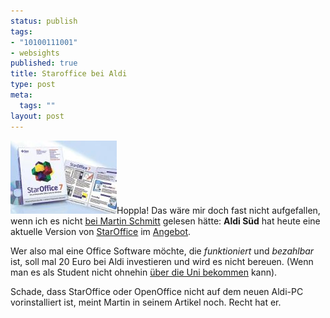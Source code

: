```yaml
--- 
status: publish
tags: 
- "10100111001"
- websights
published: true
title: Staroffice bei Aldi
type: post
meta: 
  tags: ""
layout: post
---
```

<img src='/media/wp/050309staroffice.jpg' alt='StarOffice bei Aldi' class="alignright border" />Hoppla! Das wäre mir doch fast nicht aufgefallen, wenn ich es nicht <a href="http://www.scsy.de/~mas/archiv/000520.html">bei Martin Schmitt</a> gelesen hätte: <strong>Aldi Süd</strong> hat heute eine aktuelle Version von <a href="http://www.sun.com/software/star/staroffice/index.xml">StarOffice</a> im <a href="http://germany.aldi.com/product_special/product_1011.html">Angebot</a>.

Wer also mal eine Office Software möchte, die <em>funktioniert</em> und <em>bezahlbar</em> ist, soll mal 20 Euro bei Aldi investieren und wird es nicht bereuen. (Wenn man es als Student nicht ohnehin <a href="http://atiswww.ira.uka.de/informatik/atis/itdienste/software/staroffice.html">über die Uni bekommen</a> kann).

Schade, dass StarOffice oder OpenOffice nicht auf dem neuen Aldi-PC vorinstalliert ist, meint Martin in seinem Artikel noch. Recht hat er.
